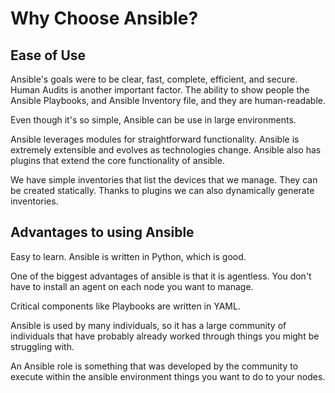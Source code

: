 # Why Choose Ansible?

## Ease of Use

Ansible's goals were to be clear, fast, complete, efficient, and secure.
Human Audits is another important factor. The ability to show people the Ansible Playbooks, and Ansible Inventory file, and they are human-readable.

Even though it's so simple, Ansible can be use in large environments.

Ansible leverages modules for straightforward functionality.
Ansible is extremely extensible and evolves as technologies change.
Ansible also has plugins that extend the core functionality of ansible.

We have simple inventories that list the devices that we manage.
They can be created statically.
Thanks to plugins we can also dynamically generate inventories.

## Advantages to using Ansible

Easy to learn.
Ansible is written in Python, which is good.

One of the biggest advantages of ansible is that it is agentless.
You don't have to install an agent on each node you want to manage.

Critical components like Playbooks are written in YAML.

Ansible is used by many individuals, so it has a large community of individuals that have probably already worked through things you might be struggling with.

An Ansible role is something that was developed by the community to execute within the ansible environment things you want to do to your nodes.

